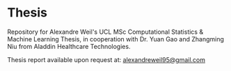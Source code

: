 # Thesis
Repository for Alexandre Weil's UCL MSc Computational Statistics & Machine Learning Thesis, in cooperation with Dr. Yuan Gao and Zhangming Niu from Aladdin Healthcare Technologies.

Thesis report available upon request at: alexandreweil95@gmail.com
